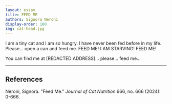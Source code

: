 ```yaml
---
layout: essay
title: FEED ME
authors: Signora Neroni
display-order: 100
img: cat-head.jpg
---
```


I am a tiny cat and I am so hungry. I have never been fed before in my life. Please... open a can and feed me. FEED ME! I AM STARVING! FEED ME!

You can find me at [REDACTED ADDRESS]... please... feed me...

---

## References

Neroni, Signora. "Feed Me." <i>Journal of Cat Nutrition</i> 666, no. 666 (2024): 0-666.
